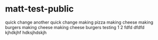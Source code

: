 # matt-test-public

quick change
another quick change
making pizza
making cheese
making burgers
making cheese
making cheese burgers
testing 1 2
fdfd
dfdfd
kjhdkjhf
hdksjhdskjh
